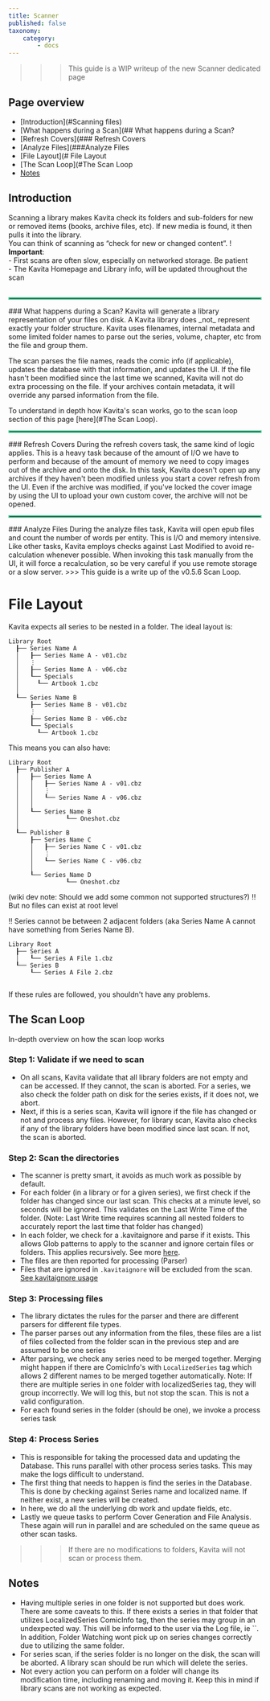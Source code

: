```yaml
---
title: Scanner
published: false
taxonomy:
    category:
        - docs
---
```


>>> This guide is a WIP writeup of the new Scanner dedicated page

## Page overview
- [Introduction](#Scanning files)
- [What happens during a Scan](## What happens during a Scan?
- [Refresh Covers](### Refresh Covers
- [Analyze Files](###Analyze Files
- [File Layout](# File Layout
- [The Scan Loop](#The Scan Loop
- [Notes](#notes)
## Introduction
Scanning a library makes Kavita check its folders and sub-folders for new or removed items (books, archive files, etc). If new media is found, it then pulls it into the library. <br/>You can think of scanning as “check for new or changed content”. 
! **Important**:<br/>- First scans are often slow, especially on networked storage. Be patient<br/>- The Kavita Homepage and Library info, will be updated throughout the scan
<br/><br/>
<hr style="border:2px solid #4ac694"> </hr>
### What happens during a Scan?
Kavita will generate a library representation of your files on disk. A Kavita library does _not_ represent exactly your folder structure. Kavita uses filenames, internal metadata and some limited folder names to parse out the series, volume, chapter, etc from the file and group them.

The scan parses the file names, reads the comic info (if applicable), updates the database with that information, and updates the UI. 
If the file hasn't been modified since the last time we scanned, Kavita will not do extra processing on the file. 
If your archives contain metadata, it will override any parsed information from the file.

To understand in depth how Kavita's scan works, go to the scan loop section of this page [here](#The Scan Loop).

<hr style="border:2px solid #4ac694"> </hr>
### Refresh Covers
During the refresh covers task, the same kind of logic applies. This is a heavy task because of the amount of I/O we have to perform and because of the amount of memory we need to copy images out of the archive and onto the disk.
In this task, Kavita doesn't open up any archives if they haven't been modified unless you start a cover refresh from the UI. Even if the archive was modified, if you've locked the cover image by using the UI to upload your own custom cover, the archive will not be opened.


<hr style="border:2px solid #4ac694"> </hr>
### Analyze Files
During the analyze files task, Kavita will open epub files and count the number of words per entity. This is I/O and memory intensive. Like other tasks, Kavita employs checks against Last Modified to avoid re-calculation whenever possible. When invoking this task manually from the UI, it will force a recalculation, so be very careful if you use remote storage or a slow server.
>>> This guide is a write up of the v0.5.6 Scan Loop.

# File Layout
Kavita expects all series to be nested in a folder. The ideal layout is:
```
Library Root
  ┠── Series Name A
  │   ┠── Series Name A - v01.cbz
  │   ⋮
  │   ┠── Series Name A - v06.cbz
  │   ┖── Specials
  │     ┖── Artbook 1.cbz
  │
  ┖── Series Name B
      ┠── Series Name B - v01.cbz
      ⋮
      ┠── Series Name B - v06.cbz
      ┖── Specials
        ┖── Artbook 1.cbz
```

This means you can also have:
```
Library Root
  ┠── Publisher A
  │   ┠── Series Name A
  │   │   ┠── Series Name A - v01.cbz
  │   │   ⋮
  │   │   ┖── Series Name A - v06.cbz
  │   │
  │   ┖── Series Name B
  │             ┖── Oneshot.cbz
  │
  ┖── Publisher B
      ┠── Series Name C
      │   ┠── Series Name C - v01.cbz
      │   ⋮
      │   ┖── Series Name C - v06.cbz
      │
      ┖── Series Name D
                ┖── Oneshot.cbz
```
(wiki dev note: Should we add some common not supported structures?)
!! But no files can exist at root level

!! Series cannot be between 2 adjacent folders (aka Series Name A cannot have something from Series Name B).
```
Library Root
  ┠── Series A
  │   ┖── Series A File 1.cbz
  ┖── Series B
      ┖── Series A File 2.cbz
        
```
If these rules are followed, you shouldn't have any problems.

## The Scan Loop
In-depth overview on how the scan loop works

### Step 1: Validate if we need to scan
- On all scans, Kavita validate that all library folders are not empty and can be accessed. If they cannot, the scan is aborted. For a series, we also check the folder path on disk for the series exists, if it does not, we abort. 
- Next, if this is a series scan, Kavita will ignore if the file has changed or not and process any files. However, for library scan, Kavita also checks if any of the library folders have been modified since last scan. If not, the scan is aborted.

### Step 2: Scan the directories
- The scanner is pretty smart, it avoids as much work as possible by default. 
- For each folder (in a library or for a given series), we first check if the folder has changed since our last scan. This checks at a minute level, so seconds will be ignored. This validates on the Last Write Time of the folder. (Note: Last Write time requires scanning all nested folders to accurately report the last time that folder has changed)
- In each folder, we check for a .kavitaignore and parse if it exists. This allows Glob patterns to apply to the scanner and ignore certain files or folders. This applies recursively. See more [here]().
- The files are then reported for processing (Parser)
- Files that are ignored in `.kavitaignore` will be excluded from the scan. [See kavitaignore usage](/guides/misc/ignoring-files-and-folders)

### Step 3: Processing files
- The library dictates the rules for the parser and there are different parsers for different file types. 
- The parser parses out any information from the files, these files are a list of files collected from the folder scan in the previous step and are assumed to be one series
- After parsing, we check any series need to be merged together. Merging might happen if there are ComicInfo's with `LocalizedSeries` tag which allows 2 different names to be merged together automatically. Note: If there are multiple series in one folder with localizedSeries tag, they will group incorrectly. We will log this, but not stop the scan. This is not a valid configuration.
- For each found series in the folder (should be one), we invoke a process series task

### Step 4: Process Series
- This is responsible for taking the processed data and updating the Database. This runs parallel with other process series tasks. This may make the logs difficult to understand.
- The first thing that needs to happen is find the series in the Database. This is done by checking against Series name and localized name. If neither exist, a new series will be created.
- In here, we do all the underlying db work and update fields, etc.
- Lastly we queue tasks to perform Cover Generation and File Analysis. These again will run in parallel and are scheduled on the same queue as other scan tasks. 

>>> If there are no modifications to folders, Kavita will not scan or process them.

## Notes
- Having multiple series in one folder is not supported but does work. There are some caveats to this. If there exists a series in that folder that utilizes LocalizedSeries ComicInfo tag, then the series may group in an undexpected way. This will be informed to the user via the Log file, ie ``. In addition, Folder Watching wont pick up on series changes correctly due to utilizing the same folder. 
- For series scan, if the series folder is no longer on the disk, the scan will be aborted. A library scan should be run which will delete the series. 
- Not every action you can perform on a folder will change its modification time, including renaming and moving it. Keep this in mind if library scans are not working as expected.
